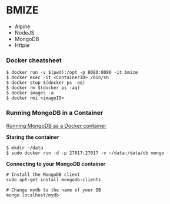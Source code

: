 # BMIZE

- Alpine  
- NodeJS  
- MongoDB
- Httpie


### Docker cheatsheet

```
$ docker run -v $(pwd):/opt -p 8080:8080 -it bmize 
$ docker exec -it <ContainerID> /bin/sh 
$ docker stop $(docker ps -aq)
$ docker rm $(docker ps -aq)
$ docker images -a
$ docker rmi <imageID>
```

### Running MongoDB in a Container

[Running MongoDB as a Docker container](https://www.thachmai.info/2015/04/30/running-mongodb-container/)

**Staring the container**

```
$ mkdir ~/data
$ sudo docker run -d -p 27017:27017 -v ~/data:/data/db mongo
```

**Connecting to your MongoDB container**

```
# Install the MongoDB client
sudo apt-get install mongodb-clients

# Change mydb to the name of your DB
mongo localhost/mydb
```